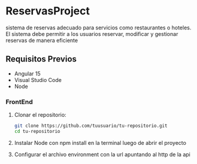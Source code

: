 # ReservasProject

sistema de reservas adecuado para servicios como restaurantes o hoteles. El sistema debe permitir a los usuarios reservar, modificar y gestionar reservas de manera eficiente
## Requisitos Previos

- Angular 15
- Visual Studio Code
- Node


### FrontEnd

1. Clonar el repositorio:
   ```bash
   git clone https://github.com/tuusuario/tu-repositorio.git
   cd tu-repositorio

2. Instalar Node con npm install en la terminal luego de abrir el proyecto

3. Configurar el archivo environment con la url apuntando al http de la api
 


